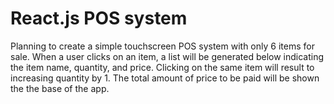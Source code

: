 # React.js POS system

Planning to create a simple touchscreen POS system with only 6 items for sale. When a user clicks on an item, a list will be generated below indicating the item name, quantity, and price. Clicking on the same item will result to increasing quantity by 1. The total amount of price to be paid will be shown the the base of the app.
